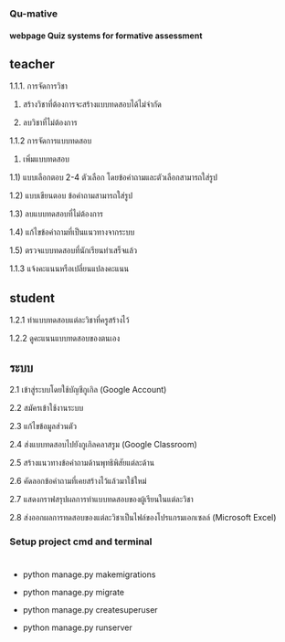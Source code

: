 ### Qu-mative

#### webpage Quiz systems for formative assessment

## teacher

1.1.1.	 การจัดการวิชา 
1)	สร้างวิชาที่ต้องการจะสร้างแบบทดสอบได้ไม่จำกัด

2)	ลบวิชาที่ไม่ต้องการ

1.1.2 การจัดการแบบทดสอบ

1)	เพิ่มแบบทดสอบ 

1.1)	 แบบเลือกตอบ 2-4 ตัวเลือก โดยข้อคำถามและตัวเลือกสามารถใส่รูป 

1.2) แบบเขียนตอบ ข้อคำถามสามารถใส่รูป   

1.3) ลบแบบทดสอบที่ไม่ต้องการ  

1.4) แก้ไขข้อคำถามที่เป็นแนวทางจากระบบ

1.5) ตรวจแบบทดสอบที่นักเรียนทำเสร็จแล้ว 

1.1.3 แจ้งคะแนนหรือเปลี่ยนแปลงคะแนน


## student
1.2.1 ทำแบบทดสอบแต่ละวิชาที่ครูสร้างไว้

1.2.2 ดูคะแนนแบบทดสอบของตนเอง  


## ระบบ
2.1 เข้าสู่ระบบโดยใช้บัญชีกูเกิล (Google Account)

2.2 สมัครเข้าใช้งานระบบ

2.3 แก้ไขข้อมูลส่วนตัว

2.4 ส่งแบบทดสอบไปยังกูเกิลคลาสรูม (Google Classroom)  

2.5 สร้างแนวทางข้อคำถามด้านพุทธิพิสัยแต่ละด้าน

2.6 คัดลอกข้อคำถามที่เคยสร้างไว้แล้วมาใช้ใหม่

2.7 แสดงกราฟสรุปผลการทำแบบทดสอบของผู้เรียนในแต่ละวิชา

2.8	 ส่งออกผลการทดสอบของแต่ละวิชาเป็นไฟล์ของโปรแกรมเอกเซลล์ (Microsoft Excel)



### Setup project cmd and terminal

# 


* python manage.py makemigrations

* python manage.py migrate

* python manage.py createsuperuser

* python manage.py runserver




